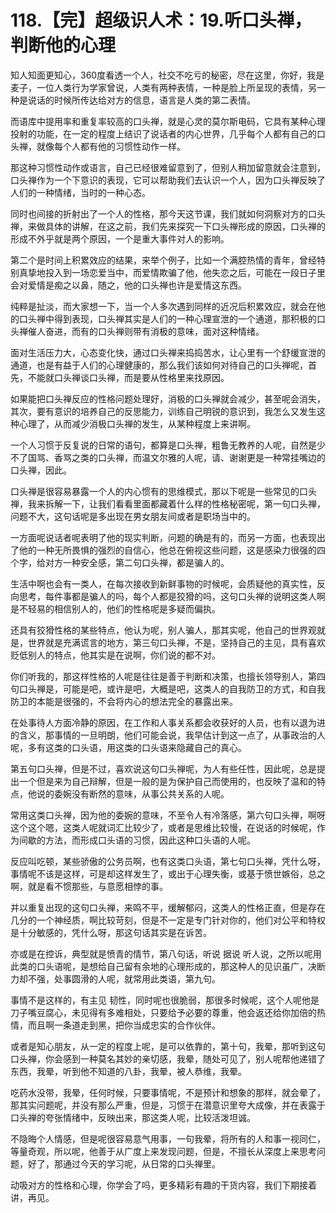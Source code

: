 # 118.【完】超级识人术：19.听口头禅，判断他的心理

知人知面更知心，360度看透一个人，社交不吃亏的秘密，尽在这里，你好，我是麦子，一位人类行为学家曾说，人类有两种表情，一种是脸上所呈现的表情，另一种是说话的时候所传达给对方的信息，语言是人类的第二表情。

而语库中提用率和重复率较高的口头禅，就是心灵的莫尔斯电码，它具有某种心理投射的功能，在一定的程度上结识了说话者的内心世界，几乎每个人都有自己的口头禅，就像每个人都有他的习惯性动作一样。

那这种习惯性动作或语言，自己已经很难留意到了，但别人稍加留意就会注意到，口头禅作为一个下意识的表现，它可以帮助我们去认识一个人，因为口头禅反映了人们的一种情绪，当时的一种心态。

同时也间接的折射出了一个人的性格，那今天这节课，我们就如何洞察对方的口头禅，来做具体的讲解，在这之前，我们先来探究一下口头禅形成的原因，口头禅的形成不外乎就是两个原因，一个是重大事件对人的影响。

第二个是时间上积累效应的结果，来举个例子，比如一个满腔热情的青年，曾经特别真挚地投入到一场恋爱当中，而爱情欺骗了他，他失恋之后，可能在一段日子里会对爱情是痴之以鼻，随之，他的口头禅也许是爱情这东西。

纯粹是扯淡，而大家想一下，当一个人多次遇到同样的近况后积累效应，就会在他的口头禅中得到表现，口头禅其实是人们的一种心理宣泄的一个通道，那积极的口头禅催人奋进，而有的口头禅则带有消极的意味，面对这种情绪。

面对生活压力大，心态变化快，通过口头禅来捣捣苦水，让心里有一个舒缓宣泄的通道，也是有益于人们的心理健康的，那么我们该如何对待自己的口头禅呢，首先，不能就口头禅谈口头禅，而是要从性格里来找原因。

如果能把口头禅反应的性格问题处理好，消极的口头禅就会减少，甚至呢会消失，其次，要有意识的培养自己的反思能力，训练自己明锐的意识到，我怎么又发生这种心理了，从而减少消极口头禅的发生，从某种程度上来讲啊。

一个人习惯于反复说的日常的语句，都算是口头禅，粗鲁无教养的人呢，自然是少不了国骂、香骂之类的口头禅，而温文尔雅的人呢，请、谢谢更是一种常挂嘴边的口头禅，因此。

口头禅是很容易暴露一个人的内心惯有的思维模式，那以下呢是一些常见的口头禅，我来拆解一下，让我们看看里面都藏着什么样的性格秘密呢，第一句口头禅，问题不大，这句话呢是多出现在男女朋友间或者是职场当中的。

一方面呢说话者呢表明了他的现实判断，问题的确是有的，而另一方面，也表现出了他的一种无所畏惧的强烈的自信心，他总在俯视这些问题，这是感染力很强的四个字，给对方一种安全感，第二句口头禅，都是骗人的。

生活中啊也会有一类人，在每次接收到新鲜事物的时候呢，会质疑他的真实性，反向思考，每件事都是骗人的吗，每个人都是狡猾的吗，这句口头禅的说明这类人啊是不轻易的相信别人的，他们的性格呢是多疑而偏执。

还具有狡猾性格的某些特点，他认为呢，别人骗人，那其实呢，他自己的世界观就是，世界就是充满谎言的地方，第三句口头禅，不是，坚持自己的主见，具有喜欢贬低别人的特点，他其实是在说啊，你们说的都不对。

你们听我的，那这样性格的人呢是往往是善于判断和决策，也擅长领导别人，第四句口头禅是，可能是吧，或许是吧，大概是吧，这类人的自我防卫的方式，和自我防卫的本能是很强的，不会将内心的想法完全的暴露出来。

在处事待人方面冷静的原因，在工作和人事关系都会收获好的人员，也有以退为进的含义，那事情的一旦明朗，他们可能会说，我早估计到这一点了，从事政治的人呢，多有这类的口头语，用这类的口头语来隐藏自己的真心。

第五句口头禅，但是不过，喜欢说这句口头禅呢，为人有些任性，因此呢，总是提出一个但是来为自己辩解，但是一般的是为保护自己而使用的，也反映了温和的特点，他说的委婉没有断然的意味，从事公共关系的人呢。

常用这类口头禅，因为他的委婉的意味，不至令人有冷落感，第六句口头禅，啊呀这个这个嗯，这类人呢就词汇比较少了，或者是思维比较慢，在说话的时候呢，作为间歇的方法，而形成口头语的习惯，因此这种口头语的人呢。

反应叫吃顿，某些骄傲的公务员啊，也有这类口头语，第七句口头禅，凭什么呀，事情呢不该是这样，可是却这样发生了，或出于心理失衡，或基于愤世嫉俗，总之啊，就是看不惯那些，与意愿相悖的事。

并以重复出现的这句口头禅，来鸣不平，缓解郁闷，这类人的性格正直，但是存在几分的一个神经质，啊比较苛刻，但是不一定是专门针对你的，他们对公平和特权是十分敏感的，凭什么呀，那这句话其实是在诉苦。

亦或是在控诉，典型就是愤青的情节，第八句话，听说 据说 听人说，之所以呢用此类的口头语呢，是想给自己留有余地的心理形成的，那这种人的见识虽广，决断力却不强，处事圆滑的人呢，就常用此类语，第九句。

事情不是这样的，有主见 韧性，同时呢也很脆弱，那很多时候呢，这个人呢他是刀子嘴豆腐心，未见得有多难相处，只要给予必要的尊重，他会返还给你加倍的热情，而且啊一条道走到黑，把你当成忠实的合作伙伴。

或者是知心朋友，从一定的程度上呢，是可以依靠的，第十句，我晕，那听到这句口头禅，你会感到一种莫名其妙的亲切感，我晕，随处可见了，别人呢帮他递错了东西，我晕，听到他不知道的八卦，我晕，被人恭维，我晕。

吃药水没带，我晕，任何时候，只要事情呢，不是预计和想象的那样，就会晕了，那其实问题呢，并没有那么严重，但是，习惯于在潜意识里夸大成像，并在表露于口头禅的夸张情绪中，反映出来，那这类人呢，比较活泼坦诚。

不隐晦个人情感，但是呢很容易意气用事，一句我晕，将所有的人和事一视同仁，等量奇观，所以呢，他善于从广度上来发现问题，但是，不擅长从深度上来思考问题，好了，那通过今天的学习呢，从日常的口头禅里。

动吸对方的性格和心理，你学会了吗，更多精彩有趣的干货内容，我们下期接着讲，再见。